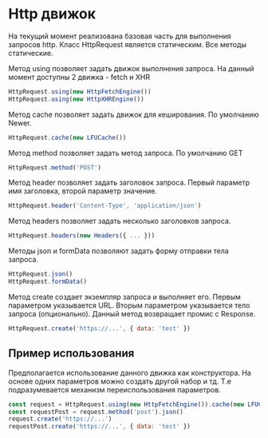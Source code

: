 # Http движок

На текущий момент реализована базовая часть для выполнения запросов http.
Класс HttpRequest является статическим. Все методы статические.

Метод using позволяет задать движок выполнения запроса. 
На данный момент доступны 2 движка - fetch и XHR
````js
HttpRequest.using(new HttpFetchEngine())
HttpRequest.using(new HttpXHREngine())
````

Метод cache позволяет задать движок для кеширования. По умолчанию Newer.
````js
HttpRequest.cache(new LFUCache())
````

Метод method позволяет задать метод запроса. По умолчанию GET
````js
HttpRequest.method('POST')
````

Метод header позволяет задать заголовок запроса. Первый параметр имя заголовка, второй параметр значение.
````js
HttpRequest.header('Content-Type', 'application/json')
````

Метод headers позволяет задать несколько заголовков запроса.
````js
HttpRequest.headers(new Headers({ ... }))
````

Методы json и formData позволяют задать форму отправки тела запроса.
````js
HttpRequest.json()
HttpRequest.formData()
````

Метод create создает экземпляр запроса и выполняет его. 
Первым параметром указывается URL.
Вторым параметром указывается тело запроса (опционально).
Данный метод возвращает промис с Response.
````js
HttpRequest.create('https://...', { data: 'test' })
````

## Пример использования
Предполагается использование данного движка как конструктора. 
На основе одних параметров можно создать другой набор и тд.
Т.е подразумевается механизм переиспользования параметров.
````js
const request = HttpRequest.using(new HttpFetchEngine()).cache(new LFUCache())
const requestPost = request.method('post').json()
request.create('https://...')
requestPost.create('https://...', { data: 'test' })
````

